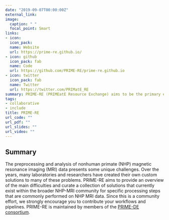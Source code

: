 ```yaml
---
date: "2019-09-07T00:00:00Z"
external_link:
image:
  caption: " "
  focal_point: Smart
links:
- icon:
  icon_pack:
  name: Website
  url: https://prime-re.github.io/
- icon: github
  icon_pack: fab
  name: Code
  url: https://github.com/PRIME-RE/prime-re.github.io
- icon: twitter
  icon_pack: fab
  name: Twitter
  url: https://twitter.com/PRIMatE_RE
summary: PRIME-RE (PRIMEatE Resource Exchange) aims to be the primary exchange platform for non-human primate neuroimaging data resources.
tags:
- collaborative
- include
title: PRIME-RE
url_code: ""
url_pdf: ""
url_slides: "" 
url_video: ""
---
```


## Summary
The preprocessing and analysis of nonhuman primate (NHP) magnetic resonance imaging (MRI) data presents some unique challenges. Over the years, many laboratories and researchers have created their own custom solutions to many of these problems. PRIME-RE aims to provide an overview of the main difficulties and curate a collection of solutions that currently exist within the broader NHP-MRI community for specific processing steps that are commonly performed on NHP MRI data. Since this is a community effort, we strongly encourage you to contribute your workflows and pipelines. PRIME-RE is maintained by members of the [PRIME-DE consortium](http://fcon_1000.projects.nitrc.org/indi/indiPRIME.html).
